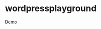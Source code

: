 # wordpressplayground

[Demo](https://playground.wordpress.net/?blueprint-url=https://raw.githubusercontent.com/Llntrvr/wordpressplayground/refs/heads/master/install.json)
